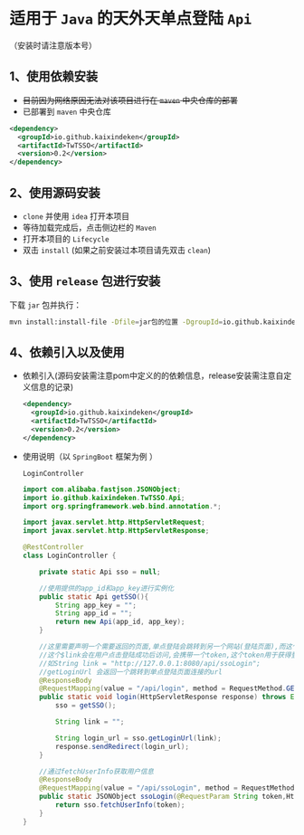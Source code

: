 # 适用于 `Java` 的天外天单点登陆 `Api` 

（安装时请注意版本号）

## 1、使用依赖安装

* ~~目前因为网络原因无法对该项目进行在 `maven` 中央仓库的部署~~
* 已部署到 `maven` 中央仓库
```xml
<dependency>
  <groupId>io.github.kaixindeken</groupId>
  <artifactId>TwTSSO</artifactId>
  <version>0.2</version>
</dependency>
```

## 2、使用源码安装
* `clone` 并使用 `idea` 打开本项目
* 等待加载完成后，点击侧边栏的 `Maven` 
* 打开本项目的 `Lifecycle`
* 双击 `install` (如果之前安装过本项目请先双击 `clean`)

## 3、使用 `release` 包进行安装

下载 `jar` 包并执行：

```bash
mvn install:install-file -Dfile=jar包的位置 -DgroupId=io.github.kaixindeken -DartifactId=TwTSSO -Dversion=0.2 -Dpackaging=jar
```

## 4、依赖引入以及使用
* 依赖引入(源码安装需注意pom中定义的的依赖信息，release安装需注意自定义信息的记录)
  ```xml
  <dependency>
    <groupId>io.github.kaixindeken</groupId>
    <artifactId>TwTSSO</artifactId>
    <version>0.2</version>
  </dependency>
  ```
* 使用说明（以 `SpringBoot` 框架为例 ）

  `LoginController`

  ```java
  import com.alibaba.fastjson.JSONObject;
  import io.github.kaixindeken.TwTSSO.Api;
  import org.springframework.web.bind.annotation.*;

  import javax.servlet.http.HttpServletRequest;
  import javax.servlet.http.HttpServletResponse;
  
  @RestController
  class LoginController {
  
      private static Api sso = null;
  
      //使用提供的app_id和app_key进行实例化
      public static Api getSSO(){
          String app_key = "";
          String app_id = "";
          return new Api(app_id, app_key);
      }
  
      //这里需要声明一个需要返回的页面,单点登陆会跳转到另一个网站(登陆页面),而这个页面被所有项目共用,在那个页面用户点击登陆后,之所以会返回这个项目,而不是其他的项目,就是这个$link的作用
      //这个$link会在用户点击登陆成功后访问,会携带一个token,这个token用于获得登录用户的信息
      //如String link = "http://127.0.0.1:8080/api/ssoLogin";
      //getLoginUrl 会返回一个跳转到单点登陆页面连接的url
      @ResponseBody
      @RequestMapping(value = "/api/login", method = RequestMethod.GET)
      public static void login(HttpServletResponse response) throws Exception {
          sso = getSSO();
  
          String link = "";
  
          String login_url = sso.getLoginUrl(link);
          response.sendRedirect(login_url);
      }
  
      //通过fetchUserInfo获取用户信息
      @ResponseBody
      @RequestMapping(value = "/api/ssoLogin", method = RequestMethod.GET)
      public static JSONObject ssoLogin(@RequestParam String token,HttpServletRequest request, HttpServletResponse response) throws Exception {
          return sso.fetchUserInfo(token);
      }
  }
  ```

  

  
